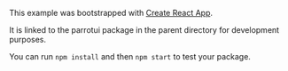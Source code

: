 This example was bootstrapped with [Create React App](https://github.com/facebook/create-react-app).

It is linked to the parrotui package in the parent directory for development purposes.

You can run `npm install` and then `npm start` to test your package.
